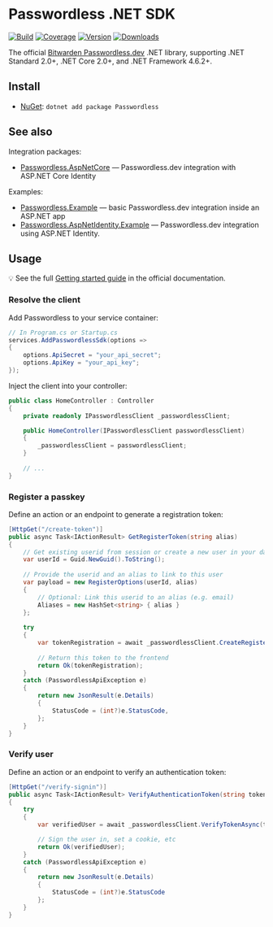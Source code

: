 # Passwordless .NET SDK

[![Build](https://img.shields.io/github/actions/workflow/status/bitwarden/passwordless-dotnet/main.yml?branch=main)](https://github.com/bitwarden/passwordless-dotnet/actions)
[![Coverage](https://img.shields.io/codecov/c/github/bitwarden/passwordless-dotnet/main)](https://codecov.io/gh/bitwarden/passwordless-dotnet)
[![Version](https://img.shields.io/nuget/v/Passwordless.svg)](https://nuget.org/packages/Passwordless)
[![Downloads](https://img.shields.io/nuget/dt/Passwordless.svg)](https://nuget.org/packages/Passwordless)

The official [Bitwarden Passwordless.dev](https://passwordless.dev) .NET library, supporting .NET Standard 2.0+, .NET Core 2.0+, and .NET Framework 4.6.2+.

## Install

- [NuGet](https://nuget.org/packages/Passwordless): `dotnet add package Passwordless`

## See also

Integration packages:

- [Passwordless.AspNetCore](src/Passwordless.AspNetCore) — Passwordless.dev integration with ASP.NET Core Identity

Examples:

- [Passwordless.Example](examples/Passwordless.Example) — basic Passwordless.dev integration inside an ASP.NET app
- [Passwordless.AspNetIdentity.Example](examples/Passwordless.AspNetIdentity.Example) — Passwordless.dev integration using ASP.NET Identity.

## Usage

💡 See the full [Getting started guide](https://docs.passwordless.dev/guide/get-started.html) in the official documentation.

### Resolve the client

Add Passwordless to your service container:

```csharp
// In Program.cs or Startup.cs
services.AddPasswordlessSdk(options =>
{
    options.ApiSecret = "your_api_secret";
    options.ApiKey = "your_api_key";
});
```

Inject the client into your controller:

```csharp
public class HomeController : Controller
{
    private readonly IPasswordlessClient _passwordlessClient;

    public HomeController(IPasswordlessClient passwordlessClient)
    {
        _passwordlessClient = passwordlessClient;
    }
    
    // ...
}
```

### Register a passkey

Define an action or an endpoint to generate a registration token:

```csharp
[HttpGet("/create-token")]
public async Task<IActionResult> GetRegisterToken(string alias)
{
    // Get existing userid from session or create a new user in your database
    var userId = Guid.NewGuid().ToString();
    
    // Provide the userid and an alias to link to this user
    var payload = new RegisterOptions(userId, alias)
    {
        // Optional: Link this userid to an alias (e.g. email)
        Aliases = new HashSet<string> { alias }
    };
    
    try
    {
        var tokenRegistration = await _passwordlessClient.CreateRegisterTokenAsync(payload);
    
        // Return this token to the frontend
        return Ok(tokenRegistration);
    }
    catch (PasswordlessApiException e)
    {
        return new JsonResult(e.Details)
        {
            StatusCode = (int?)e.StatusCode,
        };
    }
}
```

### Verify user

Define an action or an endpoint to verify an authentication token:

```csharp
[HttpGet("/verify-signin")]
public async Task<IActionResult> VerifyAuthenticationToken(string token)
{
    try
    {
        var verifiedUser = await _passwordlessClient.VerifyTokenAsync(token);

        // Sign the user in, set a cookie, etc
        return Ok(verifiedUser);
    }
    catch (PasswordlessApiException e)
    {
        return new JsonResult(e.Details)
        {
            StatusCode = (int?)e.StatusCode
        };
    }
}
```
